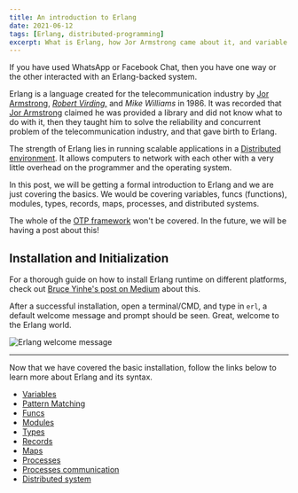```yaml
---
title: An introduction to Erlang
date: 2021-06-12
tags: [Erlang, distributed-programming]
excerpt: What is Erlang, how Jor Armstrong came about it, and variable basics.
---
```


If you have used WhatsApp or Facebook Chat, then you have one way or the other interacted with an Erlang-backed system.

Erlang is a language created for the telecommunication industry by [Jor Armstrong](<https://en.wikipedia.org/wiki/Joe_Armstrong_(programmer)>), [_Robert Virding,_]() and _Mike Williams_ in 1986. It was recorded that [Jor Armstrong](<https://en.wikipedia.org/wiki/Joe_Armstrong_(programmer)>) claimed he was provided a library and did not know what to do with it, then they taught him to solve the reliability and concurrent problem of the telecommunication industry, and that gave birth to Erlang.

The strength of Erlang lies in running scalable applications in a [Distributed environment](https://en.wikipedia.org/wiki/Distributed_computing). It allows computers to network with each other with a very little overhead on the programmer and the operating system.

In this post, we will be getting a formal introduction to Erlang and we are just covering the basics. We would be covering variables, funcs (functions), modules, types, records, maps, processes, and distributed systems.

The whole of the [OTP framework](/blog/erlang-otp) won't be covered. In the future, we will be having a post about this!

## Installation and Initialization

For a thorough guide on how to install Erlang runtime on different platforms, check out [Bruce Yinhe's post on Medium](https://medium.com/@brucifi/erlang-quick-install-a3b7fd96947f) about this.

After a successful installation, open a terminal/CMD, and type in `erl`,
a default welcome message and prompt should be seen. Great, welcome to the Erlang world.

![Erlang welcome message](/assets/erlang-default.png)

---

Now that we have covered the basic installation, follow the links below to learn more about Erlang and its syntax.

- [Variables](/blog/erlang-variables)
- [Pattern Matching](/blog/erlang-pattern-matching)
- [Funcs](/blog/erlang-functions)
- [Modules](/blog/erlang-modules)
- [Types](/blog/erlang-types)
- [Records](/blog/erlang-records)
- [Maps](/blog/erlang-maps)
- [Processes](/blog/erlang-processes)
- [Processes communication](/blog/erlang-processes-communication)
- [Distributed system](/blog/erlang-distributed-system)
